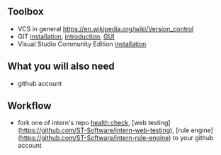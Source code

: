 ## Toolbox
- VCS in general https://en.wikipedia.org/wiki/Version_control
- GIT [installation](https://git-scm.com/download/win), [introduction](https://git-scm.com/book/en/v2/Getting-Started-Git-Basics), [GUI](https://git-scm.com/downloads/guis)
- Visual Studio Community Edition [installation](https://www.visualstudio.com/en-us/products/visual-studio-community-vs.aspx)

## What you will also need

- github account

## Workflow

- fork one of intern's repo  [health check](https://github.com/ST-Software/intern-messagesender-healthcheck), [web testing] (https://github.com/ST-Software/intern-web-testing), [rule engine] (https://github.com/ST-Software/intern-rule-engine) to your github account
